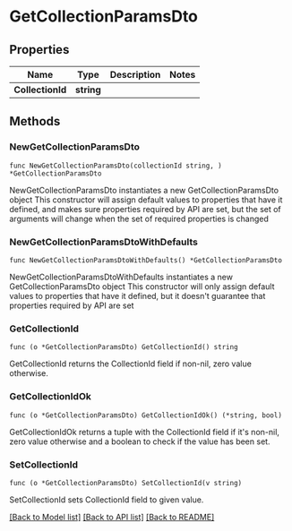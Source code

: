 # GetCollectionParamsDto

## Properties

Name | Type | Description | Notes
------------ | ------------- | ------------- | -------------
**CollectionId** | **string** |  | 

## Methods

### NewGetCollectionParamsDto

`func NewGetCollectionParamsDto(collectionId string, ) *GetCollectionParamsDto`

NewGetCollectionParamsDto instantiates a new GetCollectionParamsDto object
This constructor will assign default values to properties that have it defined,
and makes sure properties required by API are set, but the set of arguments
will change when the set of required properties is changed

### NewGetCollectionParamsDtoWithDefaults

`func NewGetCollectionParamsDtoWithDefaults() *GetCollectionParamsDto`

NewGetCollectionParamsDtoWithDefaults instantiates a new GetCollectionParamsDto object
This constructor will only assign default values to properties that have it defined,
but it doesn't guarantee that properties required by API are set

### GetCollectionId

`func (o *GetCollectionParamsDto) GetCollectionId() string`

GetCollectionId returns the CollectionId field if non-nil, zero value otherwise.

### GetCollectionIdOk

`func (o *GetCollectionParamsDto) GetCollectionIdOk() (*string, bool)`

GetCollectionIdOk returns a tuple with the CollectionId field if it's non-nil, zero value otherwise
and a boolean to check if the value has been set.

### SetCollectionId

`func (o *GetCollectionParamsDto) SetCollectionId(v string)`

SetCollectionId sets CollectionId field to given value.



[[Back to Model list]](../README.md#documentation-for-models) [[Back to API list]](../README.md#documentation-for-api-endpoints) [[Back to README]](../README.md)


